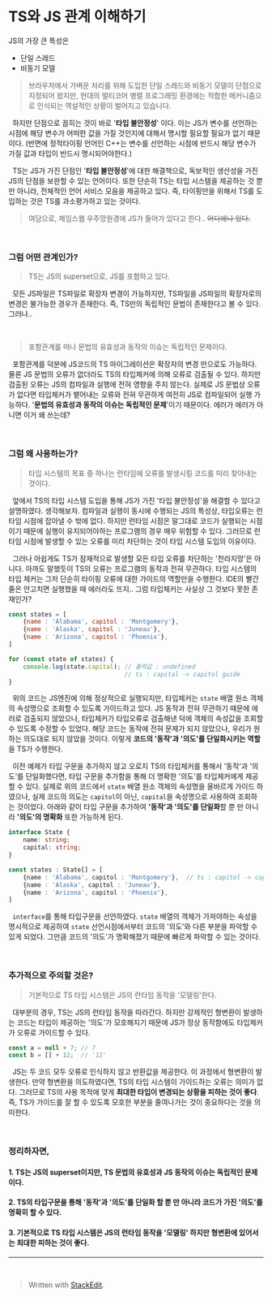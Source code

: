 ﻿
# TS와 JS 관계 이해하기
  
   JS의 가장 큰 특성은 
   
   - 단일 스레드
   - 비동기 모델
> 브라우저에서 가벼운 처리를 위해 도입한 단일 스레드와 비동기 모델이 단점으로 지정되어 왔지만, 현대의 멀티코어 병렬 프로그래밍 환경에는 적합한 메커니즘으로 인식되는 역설적인 상황이 벌어지고 있습니다.

&nbsp;&nbsp;하지만 단점으로 꼽히는 것이 바로 '**타입 불안정성**' 이다.  이는 JS가 변수를 선언하는 시점에 해당 변수가 어떠한 값을 가질 것인지에 대해서 명시할 필요할 필요가 없기 때문이다. (반면에 정적타이핑 언어인 C++는 변수를 선언하는 시점에 반드시 해당 변수가 가질 값과 타입이 반드시 명시되어야한다.)

&nbsp;&nbsp;TS는 JS가 가진 단점인 '**타입 불안정성**'에 대한 해결책으로, 독보적인 생산성을 가진 JS의 단점을 보완할 수 있는 언어이다. 또한 단순히 TS는  타입 시스템을 제공하는 것 뿐 만 아니라, 전체적인 언어 서비스 모음을 제공하고 있다. 즉, 타이핑만을 위해서 TS를 도입하는 것은 TS를 과소평가하고 있는 것이다.

> 여담으로, 제임스웹 우주망원경에 JS가 들어가 있다고 한다.. ~~어디에나 있다.~~

<br/>

### 그럼 어떤 관계인가?

> TS는 JS의 superset으로, JS를 포함하고 있다.

&nbsp;&nbsp;모든 JS파일은 TS파일로 확장자 변경이 가능하지만, TS파일을 JS파일의 확장자로의 변경은 불가능한 경우가 존재한다. 즉, TS만의 독립적인 문법이 존재한다고 볼 수 있다. 그러나..

<br/>

> 포함관계를 떠나 문법의 유효성과 동작의 이슈는 독립적인 문제이다.

&nbsp;&nbsp;포함관계를 덕분에 JS코드의 TS 마이그레이션은 확장자의 변경 만으로도 가능하다. 물론 JS 문법의 오류가 없더라도 TS의 타입체커에 의해 오류로 검출될 수 있다. 하지만 검출된 오류는 JS의 컴파일과 실행에 전혀 영향을 주지 않는다. 실제로 JS 문법상 오류가 없다면 타입체커가 뱉어내는 오류와 전혀 무관하게 여전히 JS로 컴파일되어 실행 가능하다. '**문법의 유효성과 동작의 이슈는 독립적인 문제**'이기 때문이다. 에러가 에러가 아니면 이거 왜 쓰는데?

<br/>

### 그럼 왜 사용하는가?

> 타입 시스템의 목표 중 하나는 런타임에 오류를 발생시킬 코드를 미리 찾아내는 것이다. 

&nbsp;&nbsp;앞에서 TS의 타입 시스템 도입을 통해 JS가 가진 '타입 불안정성'을 해결할 수 있다고 설명하였다. 생각해보자. 컴파일과 실행이 동시에 수행되는 JS의 특성상, 타입오류는 런타임 시점에 잡아낼 수 밖에 없다. 하지만 런타임 시점은 말그대로 코드가 실행되는 시점이기 때문에 실행이 유지되어야하는 프로그램의 경우 매우 위험할 수 있다. 그러므로 런타임 시점에 발생할 수 있는 오류를 미리 차단하는 것이 타입 시스템 도입의 이유이다. 

&nbsp;&nbsp;그러나 아쉽게도 TS가 잠재적으로 발생할 모든 타입 오류를 차단하는 '천라지망'은 아니다. 아까도 말했듯이 TS의 오류는 프로그램의 동작과 전혀 무관하다. 타입 시스템의 타입 체커는 그저 단순히 타이핑 오류에 대한 가이드의 역할만을 수행한다. IDE의 빨간줄은 안고치면 실행했을 때 에러라도 뜨지.. 그럼 타입체커는 사실상 그 것보다 못한 존재인가?

```javascript
const states = [ 
	{name : 'Alabama', capitol : 'Montgomery'}, 
	{name : 'Alaska', capitol : 'Juneau'}, 
	{name : 'Arizona', capitol : 'Phoenix'}, 
] 

for (const state of states) { 
	console.log(state.capital); // 출력값 : undefined
								// ts : capital -> capitol guide
}
```

&nbsp;&nbsp;위의 코드는 JS엔진에 의해 정상적으로 실행되지만, 타입체커는 `state` 배열 원소 객체의 속성명으로 조회할 수 있도록 가이드하고 있다. JS 동작과 전혀 무관하기 때문에 에러로 검출되지 않았으나, 타입체커가 타입오류로 검출해낸 덕에 객체의 속성값을 조회할 수 있도록 수정할 수 있었다. 해당 코드는 동작에 전혀 문제가 되지 않았으나, 우리가 원하는 의도대로 되지 않았을 것이다. 이렇게 **코드의 '동작'과 '의도'를 단일화시키는 역할**을 TS가 수행한다. 

&nbsp;&nbsp;이전 예제가 타입 구문을 추가하지 않고 오로지 TS의 타입체커를 통해서 '동작'과 '의도'를 단일화했다면, 타입 구문을 추가함을 통해 더 명확한 '의도'를 타입체커에게 제공할 수 있다. 실제로 위의 코드에서 `state` 배열 원소 객체의 속성명을 올바르게 가이드 하였으나, 실제 코드의 의도는 `capitol`이 아닌, `capital`을 속성명으로 사용하여 조회하는 것이었다. 아래와 같이 타입 구문을 추가하여 **'동작'과 '의도'를 단일화**할 뿐 만 아니라 **'의도'의 명확화** 또한 가능하게 된다.
  
```typescript
interface State {
	name: string;
	capital: string;	
}

const states : State[] = [ 
	{name : 'Alabama', capitol : 'Montgomery'},  // ts : capitol -> capital guide
	{name : 'Alaska', capitol : 'Juneau'}, 
	{name : 'Arizona', capitol : 'Phoenix'}, 
] 
```
&nbsp;&nbsp;`interface`를 통해 타입구문을 선언하였다. `state` 배열의 객체가 가져야하는 속성을 명시적으로 제공하여 `state` 선언시점에서부터 코드의 '의도'와 다른 부분을 파악할 수 있게 되었다. 그만큼 코드의 '의도'가 명확해졌기 때문에 빠르게 파악할 수 있는 것이다.

<br/>

### 추가적으로 주의할 것은?

> 기본적으로 TS 타입 시스템은 JS의 런타임 동작을 '모델링'한다.

&nbsp;&nbsp;대부분의 경우, TS는 JS의 런타임 동작을 따라간다. 하지만 강제적인 형변환이 발생하는 코드는 타입이 제공하는 '의도'가 모호해지기 때문에 JS가 정상 동작함에도 타입체커가 오류로 가이드할 수 있다. 

```typescript
const a = null + 7; // 7
const b = [] + 12;  // '12'
```

&nbsp;&nbsp;JS는 두 코드 모두 오류로 인식하지 않고 반환값을 제공한다. 이 과정에서 형변환이 발생한다. 만약 형변환을 의도하였다면, TS의 타입 시스템이 가이드하는 오류는 의미가 없다. 그러므로 TS의 사용 목적에 맞게 **최대한 타입이 변경되는 상황을 피하는 것이 좋다**. 즉, TS가 가이드를 잘 할 수 있도록 모호한 부분을 줄여나가는 것이 중요하다는 것을 의미한다.

<br/>

### 정리하자면,  

#### 1. TS는 JS의 superset이지만, TS 문법의 유효성과 JS 동작의 이슈는 독립적인 문제이다.

#### 2.  TS의 타입구문을 통해 '동작'과 '의도'를 단일화 할 뿐 만 아니라 코드가 가진 '의도'를 명확히 할 수 있다.

#### 3. 기본적으로 TS 타입 시스템은 JS의 런타임 동작을 '모델링' 하지만 형변환에 있어서는 최대한 피하는 것이 좋다.


---

<br/>

> Written with [StackEdit](https://stackedit.io/).
